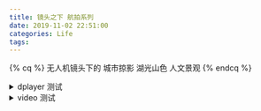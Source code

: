 ```yaml
---
title: 镜头之下 航拍系列
date: 2019-11-02 22:51:00
categories: Life
tags:
---
```

{% cq %}
无人机镜头下的 城市掠影 湖光山色 人文景观
{% endcq %}
<!--more-->


<details>
<summary>dplayer 测试</summary>{% dplayer "url=http://q0fncj2we.bkt.clouddn.com/toystory.mp4" "autoplay=false" "preload=false" "theme=#FADFA3" %}
</details>

<details>
<summary>video 测试</summary><video width="100%" style="clear:both;display:block;margin:auto" controls="controls" preload="none" > <source src="http://q0fncj2we.bkt.clouddn.com/toystory.mp4"></video>
</details>